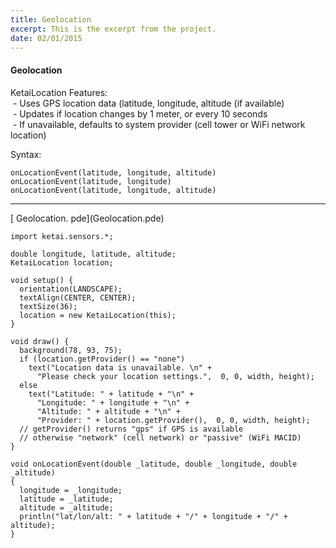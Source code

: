 ```yaml
---
title: Geolocation
excerpt: This is the excerpt from the project.
date: 02/01/2015
---
```

#### Geolocation

KetaiLocation Features:<br>
&nbsp;- Uses GPS location data (latitude, longitude, altitude (if available)<br>
&nbsp;- Updates if location changes by 1 meter, or every 10 seconds<br>
&nbsp;- If unavailable, defaults to system provider (cell tower or WiFi network location)<br>


Syntax: <br>
    
    onLocationEvent(latitude, longitude, altitude)
    onLocationEvent(latitude, longitude)
    onLocationEvent(latitude, longitude, altitude)

---
<div class="link">[<i class="fa fa-download fa-lg"></i> Geolocation. pde](Geolocation.pde)</div>

    import ketai.sensors.*; 

    double longitude, latitude, altitude;
    KetaiLocation location;

    void setup() {
      orientation(LANDSCAPE);
      textAlign(CENTER, CENTER);
      textSize(36);
      location = new KetaiLocation(this);
    }

    void draw() {
      background(78, 93, 75);
      if (location.getProvider() == "none")
        text("Location data is unavailable. \n" +
          "Please check your location settings.",  0, 0, width, height);
      else
        text("Latitude: " + latitude + "\n" + 
          "Longitude: " + longitude + "\n" + 
          "Altitude: " + altitude + "\n" + 
          "Provider: " + location.getProvider(),  0, 0, width, height);  
      // getProvider() returns "gps" if GPS is available
      // otherwise "network" (cell network) or "passive" (WiFi MACID)
    }

    void onLocationEvent(double _latitude, double _longitude, double _altitude)
    {
      longitude = _longitude;
      latitude = _latitude;
      altitude = _altitude;
      println("lat/lon/alt: " + latitude + "/" + longitude + "/" + altitude);
    }

 <!-- * **Screenshot** -->
 